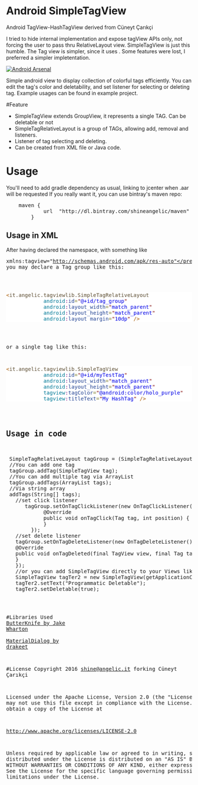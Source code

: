 # Android SimpleTagView
Android TagView-HashTagView derived from Cüneyt Çarıkçi

I tried to hide internal implementation and expose tagView APIs only,
not forcing the user to pass thru RelativeLayout view. SimpleTagView
is just this humble. The Tag view is simpler, since it uses <merge>.
Some features were lost, I preferred a simpler impletentation.

[![Android Arsenal](https://img.shields.io/badge/Android%20Arsenal-TagView-green.svg?style=flat)](https://android-arsenal.com/details/1/2566)

Simple android view to display collection of colorful tags efficiently.
You can edit the tag's color and deletability, and set listener for selecting or deleting tag. 
Example usages can be found in example project.


#Feature
* SimpleTagView extends GroupView, it represents a single TAG. Can be deletable or not
* SimpleTagRelativeLayout is a group of TAGs, allowing add, removal and listeners.
* Listener of tag selecting and deleting.
* Can be created from XML file or Java code.

# Usage
You'll need to add gradle dependency as usual, linking to jcenter when .aar will be requested
If you really want it, you can use bintray's maven repo:
<pre>
    maven {
            url  "http://dl.bintray.com/shineangelic/maven" 
        }
</pre>

## Usage in XML
After having declared the namespace, with something like  <pre>xmlns:tagview="http://schemas.android.com/apk/res-auto"</pre>
you may declare a Tag group like this:
 <pre style='color:#000000;background:#ffffff;'><span style='color:#a65700; '>&lt;</span><span style='color:#5f5035; '>it.angelic.tagviewlib.SimpleTagRelativeLayout</span>
            <span style='color:#007997; '>android</span><span style='color:#800080; '>:</span><span style='color:#274796; '>id</span><span style='color:#808030; '>=</span><span style='color:#800000; '>"</span><span style='color:#0000e6; '>@+id/tag_group</span><span style='color:#800000; '>"</span>
            <span style='color:#007997; '>android</span><span style='color:#800080; '>:</span><span style='color:#274796; '>layout_width</span><span style='color:#808030; '>=</span><span style='color:#800000; '>"</span><span style='color:#0000e6; '>match_parent</span><span style='color:#800000; '>"</span>
            <span style='color:#007997; '>android</span><span style='color:#800080; '>:</span><span style='color:#274796; '>layout_height</span><span style='color:#808030; '>=</span><span style='color:#800000; '>"</span><span style='color:#0000e6; '>match_parent</span><span style='color:#800000; '>"</span>
            <span style='color:#007997; '>android</span><span style='color:#800080; '>:</span><span style='color:#274796; '>layout_margin</span><span style='color:#808030; '>=</span><span style='color:#800000; '>"</span><span style='color:#0000e6; '>10dp</span><span style='color:#800000; '>"</span> <span style='color:#a65700; '>/></span>
</pre>

or a single tag like this:

<pre style='color:#000000;background:#ffffff;'><span style='color:#a65700; '>&lt;</span><span style='color:#5f5035; '>it.angelic.tagviewlib.SimpleTagView</span>
            <span style='color:#007997; '>android</span><span style='color:#800080; '>:</span><span style='color:#274796; '>id</span><span style='color:#808030; '>=</span><span style='color:#800000; '>"</span><span style='color:#0000e6; '>@+id/myTestTag</span><span style='color:#800000; '>"</span>
            <span style='color:#007997; '>android</span><span style='color:#800080; '>:</span><span style='color:#274796; '>layout_width</span><span style='color:#808030; '>=</span><span style='color:#800000; '>"</span><span style='color:#0000e6; '>match_parent</span><span style='color:#800000; '>"</span>
            <span style='color:#007997; '>android</span><span style='color:#800080; '>:</span><span style='color:#274796; '>layout_height</span><span style='color:#808030; '>=</span><span style='color:#800000; '>"</span><span style='color:#0000e6; '>match_parent</span><span style='color:#800000; '>"</span>
            <span style='color:#007997; '>tagview</span><span style='color:#800080; '>:</span><span style='color:#274796; '>tagColor</span><span style='color:#808030; '>=</span><span style='color:#800000; '>"</span><span style='color:#0000e6; '>@android:color/holo_purple</span><span style='color:#800000; '>"</span>
            <span style='color:#007997; '>tagview</span><span style='color:#800080; '>:</span><span style='color:#274796; '>titleText</span><span style='color:#808030; '>=</span><span style='color:#800000; '>"</span><span style='color:#0000e6; '>My HashTag</span><span style='color:#800000; '>"</span> <span style='color:#a65700; '>/></span>
</pre>
 
## Usage in code
<pre>
 SimpleTagRelativeLayout tagGroup = (SimpleTagRelativeLayout) findviewById(R.id.tag_view);
 //You can add one tag
 tagGroup.addTag(SimpleTagView tag);
 //You can add multiple tag via ArrayList
 tagGroup.addTags(ArrayList<Tag> tags);
 //Via string array
 addTags(String[] tags);
   //set click listener
      tagGroup.setOnTagClickListener(new OnTagClickListener() {
            @Override
            public void onTagClick(Tag tag, int position) {
            }
        });     
   //set delete listener
   tagGroup.setOnTagDeleteListener(new OnTagDeleteListener() {
   @Override
   public void onTagDeleted(final TagView view, final Tag tag, final int position) {
   }
   });         
   //or you can add SimpleTagView directly to your Views like this
   SimpleTagView tagTer2 = new SimpleTagView(getApplicationContext());
   tagTer2.setText("Programmatic Deletable");
   tagTer2.setDeletable(true);
</pre>

#Libraries Used
<a href="http://jakewharton.github.io/butterknife/">ButterKnife by Jake Wharton</a></br>
<a href="https://github.com/drakeet/MaterialDialog">MaterialDialog by drakeet</a>

#License
Copyright 2016 shine@angelic.it forking Cüneyt Çarıkçi

Licensed under the Apache License, Version 2.0 (the "License");
you may not use this file except in compliance with the License.
You may obtain a copy of the License at

   http://www.apache.org/licenses/LICENSE-2.0

Unless required by applicable law or agreed to in writing, software
distributed under the License is distributed on an "AS IS" BASIS,
WITHOUT WARRANTIES OR CONDITIONS OF ANY KIND, either express or implied.
See the License for the specific language governing permissions and
limitations under the License.
